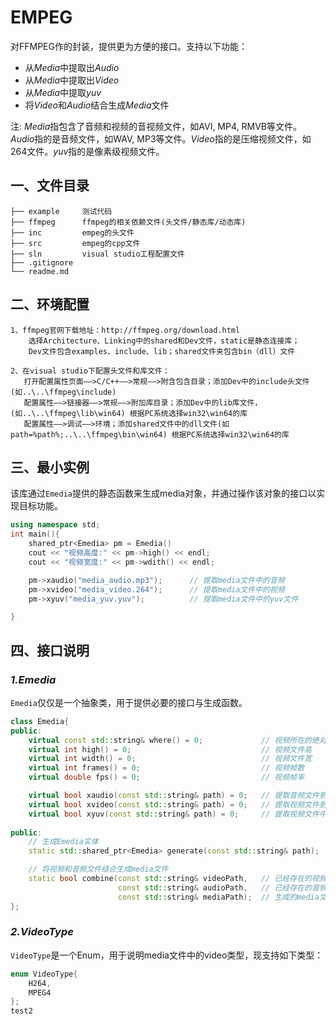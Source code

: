 # EMPEG
对FFMPEG作的封装，提供更为方便的接口。支持以下功能：
* 从*Media*中提取出*Audio*
* 从*Media*中提取出*Video*
* 从*Media*中提取*yuv*
* 将*Video*和*Audio*结合生成*Media*文件

注: *Media*指包含了音频和视频的音视频文件，如AVI, MP4, RMVB等文件。*Audio*指的是音频文件，如WAV, MP3等文件。*Video*指的是压缩视频文件，如264文件。*yuv*指的是像素级视频文件。

## 一、文件目录
```
├── example     测试代码
├── ffmpeg      ffmpeg的相关依赖文件(头文件/静态库/动态库)
├── inc         empeg的头文件
├── src         empeg的cpp文件
├── sln         visual studio工程配置文件
├── .gitignore
└── readme.md
```
## 二、环境配置
    1、ffmpeg官网下载地址：http://ffmpeg.org/download.html
        选择Architecture、Linking中的shared和Dev文件，static是静态连接库；
        Dev文件包含examples、include、lib；shared文件夹包含bin（dll）文件
    
    2、在visual studio下配置头文件和库文件：
       打开配置属性页面——>C/C++——>常规——>附含包含目录；添加Dev中的include头文件(如..\..\ffmpeg\include)
       配置属性——>链接器——>常规——>附加库目录；添加Dev中的lib库文件，(如..\..\ffmpeg\lib\win64) 根据PC系统选择win32\win64的库
       配置属性——>调试——>环境；添加shared文件中的dll文件(如path=%path%;..\..\ffmpeg\bin\win64) 根据PC系统选择win32\win64的库
    
## 三、最小实例
该库通过`Emedia`提供的静态函数来生成media对象，并通过操作该对象的接口以实现目标功能。
```c++
using namespace std;
int main(){
    shared_ptr<Emedia> pm = Emedia()
    cout << "视频高度:" << pm->high() << endl;
    cout << "视频宽度:" << pm->wdith() << endl;

    pm->xaudio("media_audio.mp3");      // 提取media文件中的音频
    pm->xvideo("media_video.264");      // 提取media文件中的视频
    pm->xyuv("media_yuv.yuv");          // 提取media文件中的yuv文件

}
```

## 四、接口说明
### *1.Emedia*
`Emedia`仅仅是一个抽象类，用于提供必要的接口与生成函数。
```c++
class Emedia{
public:
    virtual const std::string& where() = 0;             // 视频所在的绝对路径
    virtual int high() = 0;                             // 视频文件高
    virtual int width() = 0;                            // 视频文件宽
    virtual int frames() = 0;                           // 视频帧数
    virtual double fps() = 0;                           // 视频帧率

    virtual bool xaudio(const std::string& path) = 0;   // 提取音频文件到指定路径
    virtual bool xvideo(const std::string& path) = 0;   // 提取视频文件到指定路径
    virtual bool xyuv(const std::string& path) = 0;     // 提取视频文件中的yuv
	
public:
    // 生成Emedia实体
    static std::shared_ptr<Emedia> generate(const std::string& path);

    // 将视频和音频文件结合生成media文件
    static bool combine(const std::string& videoPath,   // 已经存在的视频文件
                        const std::string& audioPath,   // 已经存在的音频文件
                        const std::string& mediaPath);  // 生成的media文件路径
};
```
### *2.VideoType*
`VideoType`是一个Enum，用于说明media文件中的video类型，现支持如下类型：
```c++
enum VideoType{
	H264,
	MPEG4
};
test2
```
